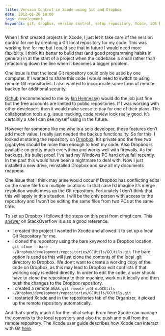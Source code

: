 ```yaml
--- 
title: Version Control in Xcode using Git and Dropbox
date: 2012-01-26 18:00
tags: development
keywords: git, dropbox, version control, setup repository, Xcode, iOS Development
---
```

When I first created projects in Xcode, I just let it take care of the version control for me by creating a Git local repository for my code. This was working fine for me but I could see that in future I would need more flexibility. I think it’s better to build that (and good programming habits in general) in at the start of a project when the codebase is small rather than refactoring down the line when it becomes a bigger problem.

One issue is that the local Git repository could only be used by one computer. If I wanted to share this code I would need to switch to using remote Git repositories. I also wanted to incorporate some form of remote backup for additional security.

[Github](http://www.github.com) (recommended to me by [Ian Hennessy](http://au.linkedin.com/pub/ian-hennessy/5/1b4/987)) would do the job just fine but the free accounts are limited to public repositories. If I was working with other developers then it would make sense to pay for one of their plans. The collaboration tools e.g. issue tracking, code review look really good. It’s certainly a site I can see myself using in the future.

However for someone like me who is a solo developer, these features don’t add much value. I really just needed the backup functionality. So for this, I looked at storing the repository on [Dropbox](http://www.dropbox.com). It’s private and the free two gigabytes should be more than enough to host my code. Also Dropbox is available on pretty much everything and works well with firewalls. As for backups, it’s bullet proof. I’ve had my Windows PC hard drive fail recently. In the past this would have been a nightmare to deal with. Now I just installed a new drive, reinstalled Dropbox and saw all my documents reappear.

One issue that I think may arise would occur if Dropbox has conflicting edits on the same file from multiple locations. In that case I’d imagine it’s merge resolution would mess up the Git repository. Fortunately I don’t think that this will apply in this situation. I will be the only person with access to the repository and I won’t be editing the same files from two PCs at the same time.

To set up Dropbox I followed the steps on [this](http://www.cimgf.com/2008/06/03/version-control-makes-you-a-better-programmer/) post from cimgf.com. This [answer](http://stackoverflow.com/q/1960799/1131820) on StackOverflow is also a good reference.

*   I created the project I wanted in Xcode and allowed it to set up a local Git Repository for me.
*   I cloned the repository using the bare keyword to a Dropbox location.
`git clone –-bare . ~/Dropbox/development/repositories/GCUtils/GCUtils.git`
The bare option is used as this will just clone the contents of the local .git directory to Dropbox. We don’t want to create a working copy of the code on Dropbox, as this may lead to Dropbox edit conflicts if that working copy is edited directly. In order to edit the code, a user should have to clone the repository to their machine, work on it locally and then push the changes to the Dropbox repository.
*   I created a remote alias.
`git remote add dbGCUtils ~/Dropbox/development/repositories/GCUtils/GCUtils.git`
*   I restarted Xcode and in the repositories tab of the Organizer, it picked up the remote repository automatically.

And that’s pretty much it for the initial setup. From here Xcode can manage the commits to the local repository and also the push and pull from the remote repository. The Xcode user guide describes how Xcode can interact with Git [here](http://developer.apple.com/library/mac/#documentation/ToolsLanguages/Conceptual/Xcode4UserGuide/SCM/SCM.html).

